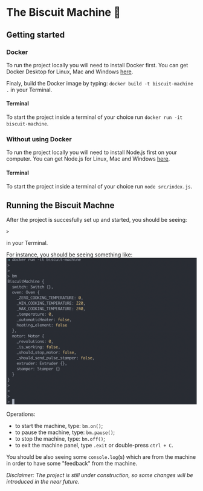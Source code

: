 # The Biscuit Machine :cookie:

## Getting started

### Docker

To run the project locally you will need to install Docker first. You can get Docker Desktop for Linux, Mac and Windows [here](https://www.docker.com/products/docker-desktop).

Finaly, build the Docker image by typing: `docker build -t biscuit-machine .` in your Terminal.

#### Terminal

To start the project inside a terminal of your choice run `docker run -it biscuit-machine`.


### Without using Docker

To run the project locally you will need to install Node.js first on your computer. You can get Node.js for Linux, Mac and Windows [here](https://nodejs.org/en/download/).

#### Terminal

To start the project inside a terminal of your choice run `node src/index.js`.


## Running the Biscuit Machne

After the project is succesfully set up and started, you should be seeing:
```
>
```
in your Terminal.

For instance, you should be seeing something like:
![Running BM 01](running-bm-01.png)

Operations:
- to start the machine, type: `bm.on()`;
- to pause the machine, type: `bm.pause()`;
- to stop the machine, type: `bm.off()`;
- to exit the machine panel, type `.exit` or double-press `ctrl + C`.

You should be also seeing some `console.log`(s) which are from the machine in order to have some "feedback" from the machine.


_Disclaimer: The project is still under construction, so some changes will be introduced in the near future._
